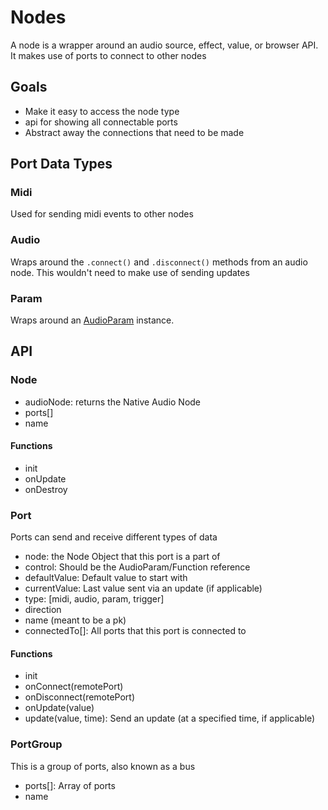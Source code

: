# Nodes

A node is a wrapper around an audio source, effect, value, or browser API. It makes use of ports to connect to other nodes

## Goals

- Make it easy to access the node type
- api for showing all connectable ports
- Abstract away the connections that need to be made

## Port Data Types

### Midi

Used for sending midi events to other nodes

### Audio

Wraps around the `.connect()` and `.disconnect()` methods from an audio node. This wouldn't need to make use of sending updates

### Param

Wraps around an [AudioParam](https://developer.mozilla.org/en-US/docs/Web/API/AudioParam) instance. 

## API

### Node
- audioNode: returns the Native Audio Node
- ports[]
- name

#### Functions
- init
- onUpdate
- onDestroy

### Port
Ports can send and receive different types of data
- node: the Node Object that this port is a part of
- control: Should be the AudioParam/Function reference
- defaultValue: Default value to start with
- currentValue: Last value sent via an update (if applicable)
- type: [midi, audio, param, trigger]
- direction
- name (meant to be a pk)
- connectedTo[]: All ports that this port is connected to

#### Functions
- init
- onConnect(remotePort)
- onDisconnect(remotePort)
- onUpdate(value)
- update(value, time): Send an update (at a specified time, if applicable)

### PortGroup
This is a group of ports, also known as a bus
- ports[]: Array of ports
- name